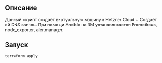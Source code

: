 ## Описание
Данный скрипт создаёт виртуальную машину в Hetzner Cloud + Создаёт ей DNS запись.
При помощи Ansible на ВМ устанавливается Prometheus, node_exporter, alertmanager.

## Запуск

```
terraform apply
```
